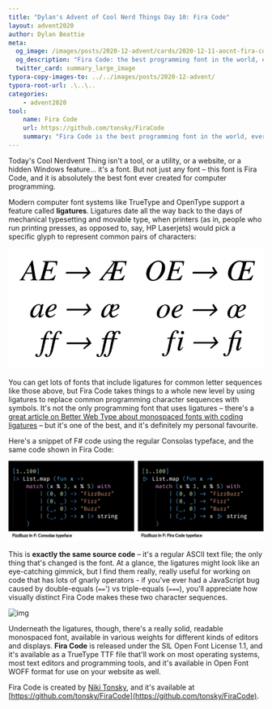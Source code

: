 ```yaml
---
title: "Dylan's Advent of Cool Nerd Things Day 10: Fira Code"
layout: advent2020
author: Dylan Beattie
meta:
  og_image: /images/posts/2020-12-advent/cards/2020-12-11-aocnt-fira-code.png
  og_description: "Fira Code: the best programming font in the world, ever."
  twitter_card: summary_large_image
typora-copy-images-to: ../../images/posts/2020-12-advent/
typora-root-url: .\..\..
categories:
    - advent2020
tool:
    name: Fira Code
    url: https://github.com/tonsky/FiraCode
    summary: "Fira Code is the best programming font in the world, ever."
---
```


Today's Cool Nerdvent Thing isn't a tool, or a utility, or a website, or a hidden Windows feature... it's a font. But not just any font – this font is Fira Code, and it is absolutely the best font ever created for computer programming.

Modern computer font systems like TrueType and OpenType support a feature called **ligatures**. Ligatures date all the way back to the days of mechanical typesetting and movable type, when printers (as in, people who run printing presses, as opposed to, say, HP Laserjets) would pick a specific glyph to represent common pairs of characters:

![ligatures](/images/posts/2020-12-advent/ligatures.png)

You can get lots of fonts that include ligatures for common letter sequences like those above, but Fira Code takes things to a whole new level by using ligatures to replace common programming character sequences with symbols. It's not the only programming font that uses ligatures – there's a [great article on Better Web Type about monospaced fonts with coding ligatures](https://betterwebtype.com/articles/2020/02/13/5-monospaced-fonts-with-cool-coding-ligatures/) – but it's one of the best, and it's definitely my personal favourite. 

Here's a snippet of F# code using the regular Consolas typeface, and the same code shown in Fira Code:

![image-20201208180855193](/images/posts/2020-12-advent/image-20201208180855193.png)

This is **exactly the same source code** – it's a regular ASCII text file; the only thing that's changed is the font. At a glance, the ligatures might look like an eye-catching gimmick, but I find them really, really useful for working on code that has lots of gnarly operators - if you've ever had a JavaScript bug caused by double-equals (`==`') vs triple-equals (`===`), you'll appreciate how visually distinct Fira Code makes these two character sequences. 

![img](https://repository-images.githubusercontent.com/26500787/bf313080-6b02-11ea-9cd5-c3dca880736d)

Underneath the ligatures, though, there's a really solid, readable monospaced font, available in various weights for different kinds of editors and displays. **Fira Code** is released under the SIL Open Font License 1.1, and it's available as a TrueType TTF file that'll work on most operating systems, most text editors and programming tools, and it's available in Open Font WOFF format for use on your website as well.

Fira Code is created by [Niki Tonsky](https://twitter.com/nikitonsky), and it's available at [https://github.com/tonsky/FiraCode](https://github.com/tonsky/FiraCode). 